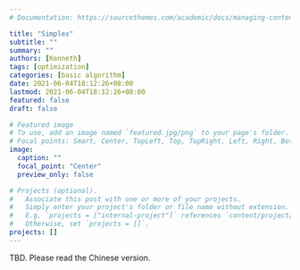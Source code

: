 ```yaml
---
# Documentation: https://sourcethemes.com/academic/docs/managing-content/

title: "Simplex"
subtitle: ""
summary: ""
authors: [Kenneth]
tags: [optimization]
categories: [basic algorithm]
date: 2021-06-04T18:12:26+08:00
lastmod: 2021-06-04T18:12:26+08:00
featured: false
draft: false

# Featured image
# To use, add an image named `featured.jpg/png` to your page's folder.
# Focal points: Smart, Center, TopLeft, Top, TopRight, Left, Right, BottomLeft, Bottom, BottomRight.
image:
  caption: ""
  focal_point: "Center"
  preview_only: false

# Projects (optional).
#   Associate this post with one or more of your projects.
#   Simply enter your project's folder or file name without extension.
#   E.g. `projects = ["internal-project"]` references `content/project/deep-learning/index.md`.
#   Otherwise, set `projects = []`.
projects: []
---
```


TBD. Please read the Chinese version.
